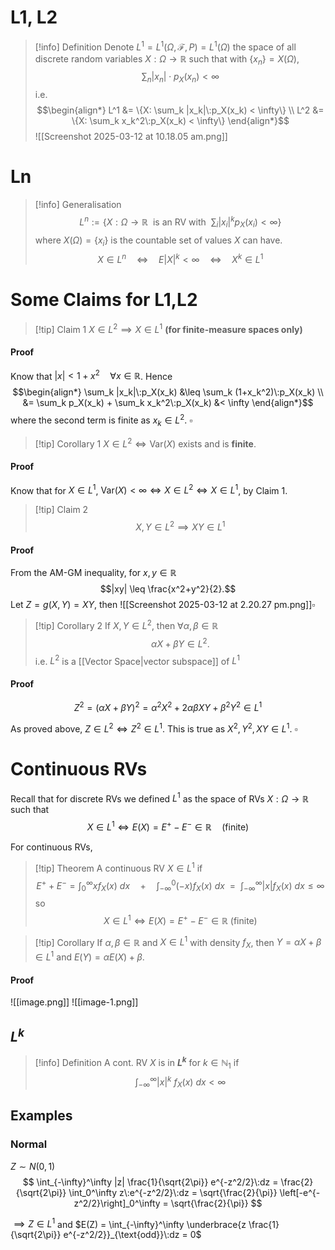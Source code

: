 # L1, L2
>[!info] Definition 
>Denote $L^1 = L^1(\Omega, \mathcal{F}, P) = L^1(\Omega)$ the space of all discrete random variables $X: \Omega \to \mathbb{R}$ such that with $\{x_n\} = X(\Omega)$,
>$$\sum_n |x_n|\cdot p_X(x_n) < \infty $$
>i.e. 
>$$\begin{align*} 
>L^1 &= \{X: \sum_k |x_k|\:p_X(x_k) < \infty\} \\
>L^2 &= \{X: \sum_k x_k^2\:p_X(x_k) < \infty\}
\end{align*}$$
![[Screenshot 2025-03-12 at 10.18.05 am.png]]

# Ln
>[!info] Generalisation
>$$L^n := \left\{X: \Omega \to \mathbb{R}\:\:\text{is an RV with}\:\: \sum_{i} |x_i|^k p_X(x_i) < \infty\right\}$$
>where $X(\Omega) = \{x_i\}$ is the countable set of values $X$ can have. <br>
>$$X \in L^n \quad\iff\quad E|X|^k < \infty \quad\iff\quad X^k \in L^1$$

# Some Claims for L1,L2

> [!tip] Claim 1
> $X \in L^2 \implies X \in L^1$    **(for finite-measure spaces only)**
#### Proof
Know that $|x| < 1+x^2 \quad \forall x \in \mathbb{R}$. Hence
$$\begin{align*}
\sum_k |x_k|\:p_X(x_k) &\leq \sum_k (1+x_k^2)\:p_X(x_k) \\
&= \sum_k p_X(x_k) + \sum_k x_k^2\:p_X(x_k) &< \infty
\end{align*}$$
where the second term is finite as $x_k \in L^2$.  $\square$

>[!tip] Corollary 1
>$X \in L^2 \iff \text{Var}(X)$ exists and is **finite**.
#### Proof
Know that for $X \in L^1$, $\text{Var}(X) < \infty \iff X \in L^2 \iff X \in L^1$, by Claim 1.


>[!tip] Claim 2
>$$X,Y \in L^2 \implies XY\in L^1$$
#### Proof
From the AM-GM inequality, for $x,y\in \mathbb{R}$
$$|xy| \leq \frac{x^2+y^2}{2}.$$
Let $Z = g(X,Y) = XY$, then
![[Screenshot 2025-03-12 at 2.20.27 pm.png]]$\square$ 

>[!tip] Corollary 2 
>If $X,Y \in L^2$, then $\forall \alpha,\beta \in \mathbb{R}$
>$$\alpha X + \beta Y \in L^2.$$
>i.e. $L^2$ is a [[Vector Space|vector subspace]] of $L^1$
>
#### Proof
$$Z^2 = (\alpha X + \beta Y)^2 = \alpha^2 X^2 + 2\alpha\beta XY + \beta^2 Y^2 \in L^1$$

As proved above, $Z \in L^2 \iff Z^2 \in L^1$. This is true as $X^2,Y^2, XY \in L^1$.  $\square$ 


# Continuous RVs

Recall that for discrete RVs we defined $L^1$ as the space of RVs $X:\Omega\to \mathbb{R}$ such that 
$$X\in L^1 \iff E(X) = E^+ - E^- \in \mathbb{R} \quad(\text{finite})$$

For continuous RVs,

>[!tip] Theorem 
>A continuous RV $X \in L^1$ if 
>$$E^+ + E^- = \int_0^\infty xf_X(x)\:dx \quad+\quad \int_{-\infty}^0 (-x)f_X(x)\:dx \:\:=\:\:  \int_{-\infty}^\infty |x| f_X(x) \:dx \leq \infty $$
so
$$X\in L^1 \iff E(X) = E^+ - E^- \in \mathbb{R}\:(\text{finite})$$

>[!tip] Corollary
>If $\alpha,\beta \in \mathbb{R}$ and $X\in L^1$ with density $f_X$, then $Y = \alpha X + \beta  \in L^1$ and $E(Y) = \alpha E(X) + \beta$.
#### Proof

![[image.png]]
![[image-1.png]]

## $L^k$

>[!info] Definition
>A cont. RV $X$ is in **$L^k$** for $k \in \mathbb{N}_1$ if 
>$$\int_{-\infty}^\infty|x|^k\:f_X(x)\:dx < \infty$$
 

## Examples

### Normal 
$Z \sim N(0,1)$ 
$$ \int_{-\infty}^\infty |z| \frac{1}{\sqrt{2\pi}} e^{-z^2/2}\:dz = \frac{2}{\sqrt{2\pi}} \int_0^\infty z\:e^{-z^2/2}\:dz = \sqrt{\frac{2}{\pi}} \left[-e^{-z^2/2}\right]_0^\infty = \sqrt{\frac{2}{\pi}} $$

$\implies Z \in L^1$ and $E(Z) =  \int_{-\infty}^\infty \underbrace{z \frac{1}{\sqrt{2\pi}} e^{-z^2/2}}_{\text{odd}}\:dz = 0$  
